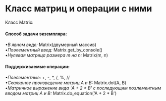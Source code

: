 # Класс матриц и операции с ними
<html>
	<body>
  		Класс Matrix:
 		  <h4>Способ задачи экземпляра:</h4>
        <i>•В явном виде:</i> Matrix(двумерный массив)
       	<br><i>•Поэлементный ввод:</i> Matrix.get_by_console()
        <br><i>•Нулевая матрица размера m на n:</i> Matrix(m, n)
    <h4>Поддерживаемые операции:</h4>
        <i>•Поэлементные: </i>+, -, *, /, %, //
        <br><i>•Скалярное произведение матриц A и B:</i> Matrix.dot(A, B)
        <br><i>•Матричное выражение вида 'A + 2 * B' с последующим поэлементным вводом матриц A и B:</i> Matrix.do_equation('A + 2 * B')
  </body>
</html>

